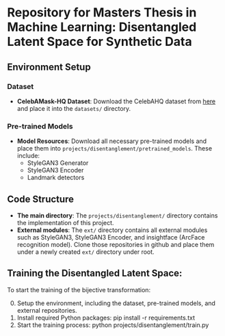 # Repository for Masters Thesis in Machine Learning: Disentangled Latent Space for Synthetic Data

## Environment Setup

### Dataset
- **CelebAMask-HQ Dataset**: Download the CelebAHQ dataset from [here](https://github.com/switchablenorms/CelebAMask-HQ) and place it into the `datasets/` directory.

### Pre-trained Models
- **Model Resources**: Download all necessary pre-trained models and place them into `projects/disentanglement/pretrained_models`. These include:
  - StyleGAN3 Generator
  - StyleGAN3 Encoder
  - Landmark detectors

## Code Structure
- **The main directory**: The `projects/disentanglement/` directory contains the implementation of this project.
- **External modules**: The `ext/` directory contains all external modules such as StyleGAN3, StyleGAN3 Encoder, and insightface (ArcFace recognition model). Clone those repositories in github and place them under a newly created `ext/` directory under root.

## Training the Disentangled Latent Space:
To start the training of the bijective transformation:

0. Setup the environment, including the dataset, pre-trained models, and external repositories.
1. Install required Python packages:
   pip install -r requirements.txt
2. Start the training process:
    python projects/disentanglement/train.py

